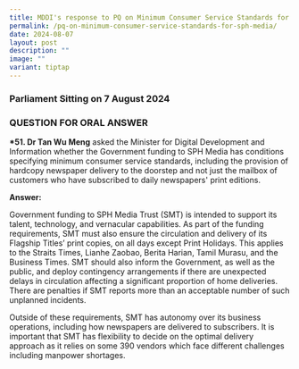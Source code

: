 ```yaml
---
title: MDDI's response to PQ on Minimum Consumer Service Standards for SPH Media
permalink: /pq-on-minimum-consumer-service-standards-for-sph-media/
date: 2024-08-07
layout: post
description: ""
image: ""
variant: tiptap
---
```

<h3>Parliament Sitting on 7 August 2024</h3>
<h3>QUESTION FOR ORAL ANSWER</h3>
<p><strong>*51. Dr Tan Wu Meng</strong> asked the Minister for Digital Development
and Information whether the Government funding to SPH Media has conditions
specifying minimum consumer service standards, including the provision
of hardcopy newspaper delivery to the doorstep and not just the mailbox
of customers who have subscribed to daily newspapers' print editions.</p>
<p><strong>Answer:</strong>
</p>
<p>Government funding to SPH Media Trust (SMT) is intended to support its
talent, technology, and vernacular capabilities. As part of the funding
requirements, SMT must also ensure the circulation and delivery of its
Flagship Titles’ print copies, on all days except Print Holidays. This
applies to the Straits Times, Lianhe Zaobao, Berita Harian, Tamil Murasu,
and the Business Times. SMT should also inform the Government, as well
as the public, and deploy contingency arrangements if there are unexpected
delays in circulation affecting a significant proportion of home deliveries.
There are penalties if SMT reports more than an acceptable number of such
unplanned incidents.</p>
<p>Outside of these requirements, SMT has autonomy over its business operations,
including how newspapers are delivered to subscribers. It is important
that SMT has flexibility to decide on the optimal delivery approach as
it relies on some 390 vendors which face different challenges including
manpower shortages.</p>
